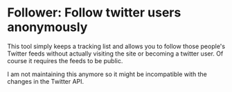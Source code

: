 # Follower: Follow twitter users anonymously

This tool simply keeps a tracking list and allows you to follow those people's
Twitter feeds without actually visiting the site or becoming a twitter user. Of
course it requires the feeds to be public.

I am not maintaining this anymore so it might be incompatible with the changes
in the Twitter API.
